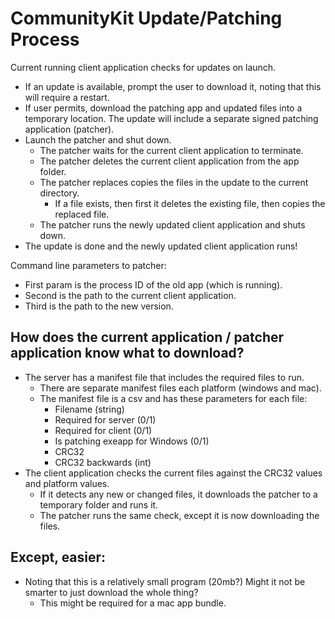 # CommunityKit Update/Patching Process

Current running client application checks for updates on launch.
* If an update is available, prompt the user to download it, noting that this will require a restart.
* If user permits, download the patching app and updated files into a temporary location. The update will include a separate signed patching application (patcher).
* Launch the patcher and shut down.
  * The patcher waits for the current client application to terminate.
  * The patcher deletes the current client application from the app folder.
  * The patcher replaces copies the files in the update to the current directory.
    * If a file exists, then first it deletes the existing file, then copies the replaced file.
  * The patcher runs the newly updated client application and shuts down.
* The update is done and the newly updated client application runs!

Command line parameters to patcher: 
* First param is the process ID of the old app (which is running).
* Second is the path to the current client application.
* Third is the path to the new version.

## How does the current application / patcher application know what to download?
* The server has a manifest file that includes the required files to run.
  * There are separate manifest files each platform (windows and mac).
  * The manifest file is a csv and has these parameters for each file: 
    * Filename (string)
    * Required for server (0/1)
    * Required for client (0/1)
    * Is patching exeapp for Windows (0/1)
    * CRC32
    * CRC32 backwards (int)
* The client application checks the current files against the CRC32 values and platform values.
  * If it detects any new or changed files, it downloads the patcher to a temporary folder and runs it.
  * The patcher runs the same check, except it is now downloading the files.
  
## Except, easier:
* Noting that this is a relatively small program (20mb?) Might it not be smarter to just download the whole thing?
  * This might be required for a mac app bundle.
